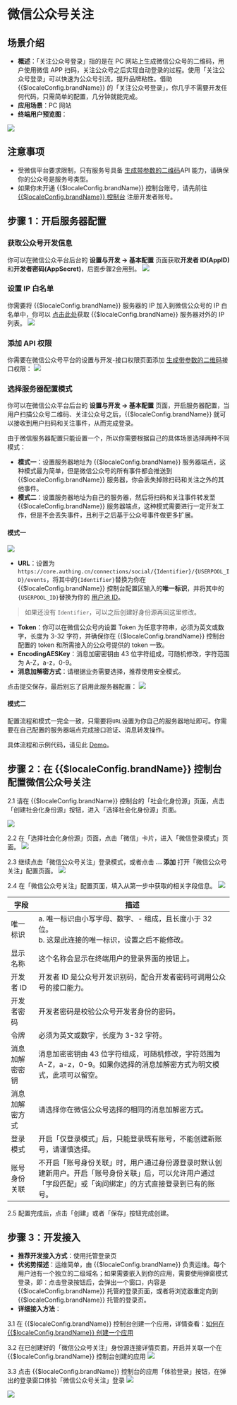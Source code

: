 # 微信公众号关注

<LastUpdated />

## 场景介绍

- **概述**：「关注公众号登录」指的是在 PC 网站上生成微信公众号的二维码，用户使用微信 APP 扫码，关注公众号之后实现自动登录的过程。使用「关注公众号登录」可以快速为公众号引流，提升品牌粘性。借助 {{$localeConfig.brandName}} 的「关注公众号登录」，你几乎不需要开发任何代码，只需简单的配置，几分钟就能完成。
- **应用场景**：PC 网站
- **终端用户预览图**：

![](./images/login-cn.jpg)

## 注意事项

- 受微信平台要求限制，只有服务号具备 [生成带参数的二维码](https://developers.weixin.qq.com/doc/offiaccount/Account_Management/Generating_a_Parametric_QR_Code.html)API 能力，请确保你的公众号是服务号类型。
- 如果你未开通 {{$localeConfig.brandName}} 控制台账号，请先前往 [{{$localeConfig.brandName}} 控制台](https://authing.cn/) 注册开发者账号。

## 步骤 1：开启服务器配置

### 获取公众号开发信息

你可以在微信公众平台后台的 **设置与开发 -> 基本配置** 页面获取**开发者 ID(AppID)** 和**开发者密码(AppSecret)**，后面步骤2会用到。
![](./images/step1-1.jpg)

### 设置 IP 白名单

你需要将 {{$localeConfig.brandName}} 服务器的 IP 加入到微信公众号的 IP 白名单中，你可以 [点击此处](https://core.authing.cn/api/v2/system/public-ips)获取 {{$localeConfig.brandName}} 服务器对外的 IP 列表。
![](./images/step1-2.jpg)

### 添加 API 权限

你需要在微信公众号平台的设置与开发-接口权限页面添加 [生成带参数的二维码](https://developers.weixin.qq.com/doc/offiaccount/Account_Management/Generating_a_Parametric_QR_Code.html)接口权限：
![](./images/step1-3.jpg)

### 选择服务器配置模式

你可以在微信公众平台后台的 **设置与开发 -> 基本配置** 页面，开启服务器配置，当用户扫描公众号二维码、关注公众号之后，{{$localeConfig.brandName}} 就可以接收到用户扫码和关注事件，从而完成登录。

由于微信服务器配置只能设置一个，所以你需要根据自己的具体场景选择两种不同模式：

- **模式一**：设置服务器地址为 {{$localeConfig.brandName}} 服务器端点，这种模式最为简单，但是微信公众号的所有事件都会推送到 {{$localeConfig.brandName}} 服务器，你会丢失掉除扫码和关注之外的其他事件。
- **模式二**：设置服务器地址为自己的服务器，然后将扫码和关注事件转发至 {{$localeConfig.brandName}} 服务器端点，这种模式需要进行一定开发工作，但是不会丢失事件，且利于之后基于公众号事件做更多扩展。

#### 模式一

![](./images/step1-4.jpg)

- **URL**：设置为 `https://core.authing.cn/connections/social/{Identifier}/{USERPOOL_ID}/events`，将其中的`{Identifier}`替换为你在 {{$localeConfig.brandName}} 控制台配置区输入的**唯一标识**，并将其中的`{USERPOOL_ID}`替换为你的 [用户池 ID](/guides/faqs/get-userpool-id-and-secret)。
> 如果还没有 `Identifier`，可以之后创建好身份源再回这里修改。
- **Token**：你可以在微信公众号内设置 Token 为任意字符串，必须为英文或数字，长度为 3-32 字符，并确保你在 {{$localeConfig.brandName}} 控制台配置的 token 和所需接入的公众号提供的 token 一致。
- **EncodingAESKey**：消息加密密钥由 43 位字符组成，可随机修改，字符范围为 A-Z，a-z，0-9。
- **消息加解密方式**：请根据业务需要选择，推荐使用安全模式。

<!--
暂时先不要点击保存，你需要将上述配置及`AppID`和`AppSecret`填入 {{$localeConfig.brandName}} 控制台中。在 **连接身份源 - 社会化登录** 中选择 **微信**，连接方式选择 **微信公众号关注**，填入上述配置：
![](../wechat-pc/images/add-app-1.jpg)

![](../wechat-pc/images/add-app-1.jpg)
-->

点击提交保存，最后别忘了启用此服务器配置：
![](./images/step1-5.jpg)

#### 模式二

配置流程和模式一完全一致，只需要将`URL`设置为你自己的服务器地址即可。你需要在自己配置的服务器端点完成接口验证、消息转发操作。

具体流程和示例代码，请见此 [Demo](https://github.com/Authing/authing-wechat-official-account)。

## 步骤 2：在 {{$localeConfig.brandName}} 控制台配置微信公众号关注

2.1 请在 {{$localeConfig.brandName}} 控制台的「社会化身份源」页面，点击「创建社会化身份源」按钮，进入「选择社会化身份源」页面。

![](~@imagesZhCn/guides/connections/create-social-idp.jpg)

2.2 在「选择社会化身份源」页面，点击「微信」卡片，进入「微信登录模式」页面。
![](../wechat-pc/images/add-app-1.jpg)

2.3 继续点击「微信公众号关注」登录模式，或者点击 **… 添加** 打开「微信公众号关注」配置页面。
![](./images/add-app1.jpg)

2.4 在「微信公众号关注」配置页面，填入从第一步中获取的相关字段信息。
![](./images/add-app2.jpg)

| 字段           | 描述                                                                                                                                                         |
| -------------- | ------------------------------------------------------------------------------------------------------------------------------------------------------------ |
| 唯一标识       | a. 唯一标识由小写字母、数字、- 组成，且长度小于 32 位。<br />b. 这是此连接的唯一标识，设置之后不能修改。                                                     |
| 显示名称       | 这个名称会显示在终端用户的登录界面的按钮上。                                                                                                                 |
| 开发者 ID      | 开发者 ID 是公众号开发识别码，配合开发者密码可调用公众号的接口能力。                                                                                         |
| 开发者密码     | 开发者密码是校验公众号开发者身份的密码。                                                                                                                     |
| 令牌          | 必须为英文或数字，长度为 3-32 字符。                                                                                                                         |
| 消息加解密密钥 | 消息加密密钥由 43 位字符组成，可随机修改，字符范围为 A-Z，a-z，0-9。如果你选择的消息加解密方式为明文模式，此项可以留空。                                     |
| 消息加解密方式 | 请选择你在微信公众号选择的相同的消息加解密方式。                                                                                                             |
| 登录模式       | 开启「仅登录模式」后，只能登录既有账号，不能创建新账号，请谨慎选择。                                                                                         |
| 账号身份关联   | 不开启「账号身份关联」时，用户通过身份源登录时默认创建新用户。开启「账号身份关联」后，可以允许用户通过「字段匹配」或「询问绑定」的方式直接登录到已有的账号。 |

2.5 配置完成后，点击「创建」或者「保存」按钮完成创建。

## 步骤 3：开发接入

- **推荐开发接入方式**：使用托管登录页
- **优劣势描述**：运维简单，由 {{$localeConfig.brandName}} 负责运维。每个用户池有一个独立的二级域名；如果需要嵌入到你的应用，需要使用弹窗模式登录，即：点击登录按钮后，会弹出一个窗口，内容是 {{$localeConfig.brandName}} 托管的登录页面，或者将浏览器重定向到 {{$localeConfig.brandName}} 托管的登录页。
- **详细接入方法**：

3.1 在 {{$localeConfig.brandName}} 控制台创建一个应用，详情查看：[如何在 {{$localeConfig.brandName}} 创建一个应用](/guides/app-new/create-app/create-app.md)

3.2 在已创建好的「微信公众号关注」身份源连接详情页面，开启并关联一个在 {{$localeConfig.brandName}} 控制台创建的应用
![](./images/step3.2.jpg)

3.3 点击 {{$localeConfig.brandName}} 控制台的应用「体验登录」按钮，在弹出的登录窗口体验「微信公众号关注」登录
![](../wechat-pc/images/step3.3-1.jpg)

![](./images/step3.3-2.jpg)
